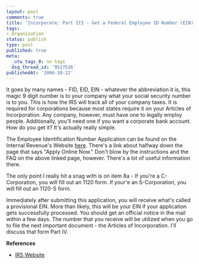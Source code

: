 ```yaml
---
layout: post
comments: true
title: 'Incorporate: Part III - Get a Federal Employee ID Number (EIN)'
tags:
- Organization
status: publish
type: post
published: true
meta:
  _utw_tags_0: no tags
  dsq_thread_id: '9517526'
publishedAt: '2006-10-22'
---
```


It goes by many names - FID, EID, EIN - whatever the abbreviation it is, this magic 9 digit number is to your company what your social security number is to you. This is how the IRS will track all of your company taxes. It is required for corporations because most states require it on your Articles of Incorporation. Any company, however, must have one to legally employ people. Additionally, you'll need one if you want a corporate bank account. How do you get it? It's actually really simple.

The Employee Identification Number Application can be found on the Internal Revenue's Website <a title="IRS EID Application" href="https://www.irs.gov/businesses/small/article/0,,id=102767,00.html">here</a>.  There's a link about halfway down the page that says "Apply Online Now." Don't blow by the instructions and the FAQ on the above linked page, however. There's a lot of useful information there.

The only point I really hit a snag with is on item 8a - If you're a C-Corporation, you will fill out an 1120 form.  If your'e an S-Corporation, you will fill out an 1120-S form.

Immediately after submitting this application, you will receive what's called a provisional EIN. More than likely, this will be your EIN if your application gets successfully processed. You should get an official notice in the mail within a few days. The number that you receive will be utilized when you go to file the next important document - the Articles of Incorporation. I'll discuss that form Part IV.

<strong>References</strong>
<ul>
	<li><a title="Internal Revenue Service" href="https://www.irs.gov/">IRS Website</a></li>
</ul>
